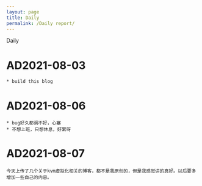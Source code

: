 ```yaml
---
layout: page
title: Daily
permalink: /Daily report/
---
```

Daily
<!--more-->
# AD2021-08-03
	* build this blog 
	
# AD2021-08-06
	* bug好久都调不好，心塞
	* 不想上班，只想休息，好累呀
  
# AD2021-08-07
	今天上传了几个关于kvm虚拟化相关的博客，都不是我原创的，但是我感觉讲的真好。以后要多增加一些自己的内容。
	
	
